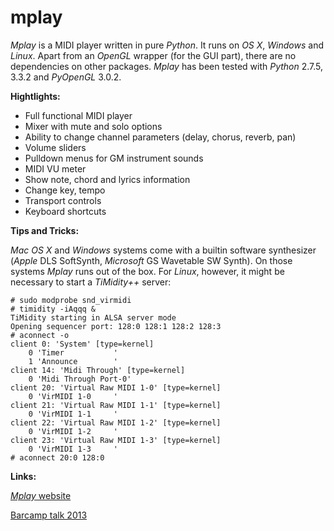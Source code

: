 mplay
=====

*Mplay* is a MIDI player written in pure *Python*. It runs on *OS X*, *Windows* and *Linux*. Apart from an *OpenGL* wrapper (for the GUI part), there are no dependencies on other packages. *Mplay* has been tested with *Python* 2.7.5, 3.3.2 and *PyOpenGL* 3.0.2.

**Hightlights:**

* Full functional MIDI player
* Mixer with mute and solo options
* Ability to change channel parameters (delay, chorus, reverb, pan)
* Volume sliders
* Pulldown menus for GM instrument sounds
* MIDI VU meter
* Show note, chord and lyrics information
* Change key, tempo
* Transport controls
* Keyboard shortcuts

**Tips and Tricks:**

*Mac OS X* and *Windows* systems come with a builtin software synthesizer (*Apple* DLS SoftSynth, *Microsoft* GS Wavetable SW Synth). On those systems *Mplay* runs out of the box. For *Linux*, however, it might be necessary to start a *TiMidity++* server:

	# sudo modprobe snd_virmidi
	# timidity -iAqqq &
	TiMidity starting in ALSA server mode
	Opening sequencer port: 128:0 128:1 128:2 128:3
	# aconnect -o
	client 0: 'System' [type=kernel]
        0 'Timer           '
        1 'Announce        '
	client 14: 'Midi Through' [type=kernel]
        0 'Midi Through Port-0'
	client 20: 'Virtual Raw MIDI 1-0' [type=kernel]
        0 'VirMIDI 1-0     '
	client 21: 'Virtual Raw MIDI 1-1' [type=kernel]
        0 'VirMIDI 1-1     '
	client 22: 'Virtual Raw MIDI 1-2' [type=kernel]
        0 'VirMIDI 1-2     '
	client 23: 'Virtual Raw MIDI 1-3' [type=kernel]
        0 'VirMIDI 1-3     '
	# aconnect 20:0 128:0


**Links:**

[*Mplay* website](http://josefheinen.de/mplay.html "Mplay website")

[Barcamp talk 2013](http://josefheinen.de/doc/Mplay_-_A_Python_MIDI_Mixer_-_Player_with_an_OpenGL_based_GUI.pdf "Lightning Talk at PythonCamp Cologne 2013, May 4-5 2013, GFU Cyrus")

